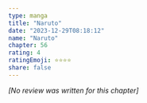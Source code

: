 ```yaml
---
type: manga
title: "Naruto"
date: "2023-12-29T08:18:12"
name: "Naruto"
chapter: 56
rating: 4
ratingEmoji: ⭐️⭐️⭐️⭐️
share: false
---
```


*[No review was written for this chapter]*
